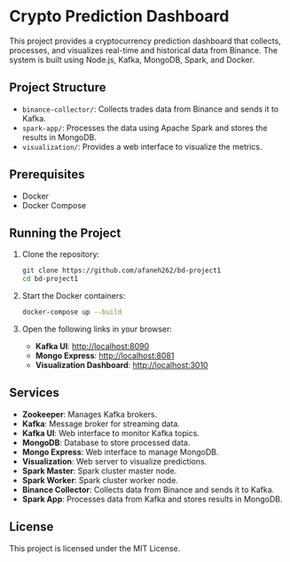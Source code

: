 # Crypto Prediction Dashboard

This project provides a cryptocurrency prediction dashboard that collects, processes, and visualizes real-time and historical data from Binance. The system is built using Node.js, Kafka, MongoDB, Spark, and Docker.

## Project Structure

- `binance-collector/`: Collects trades data from Binance and sends it to Kafka.
- `spark-app/`: Processes the data using Apache Spark and stores the results in MongoDB.
- `visualization/`: Provides a web interface to visualize the metrics.

## Prerequisites

- Docker
- Docker Compose

## Running the Project

1. Clone the repository:
    ```sh
    git clone https://github.com/afaneh262/bd-project1
    cd bd-project1
    ```

2. Start the Docker containers:
    ```sh
    docker-compose up --build
    ```

3. Open the following links in your browser:

    - **Kafka UI**: [http://localhost:8090](http://localhost:8090)
    - **Mongo Express**: [http://localhost:8081](http://localhost:8081)
    - **Visualization Dashboard**: [http://localhost:3010](http://localhost:3010)

## Services

- **Zookeeper**: Manages Kafka brokers.
- **Kafka**: Message broker for streaming data.
- **Kafka UI**: Web interface to monitor Kafka topics.
- **MongoDB**: Database to store processed data.
- **Mongo Express**: Web interface to manage MongoDB.
- **Visualization**: Web server to visualize predictions.
- **Spark Master**: Spark cluster master node.
- **Spark Worker**: Spark cluster worker node.
- **Binance Collector**: Collects data from Binance and sends it to Kafka.
- **Spark App**: Processes data from Kafka and stores results in MongoDB.

## License

This project is licensed under the MIT License.